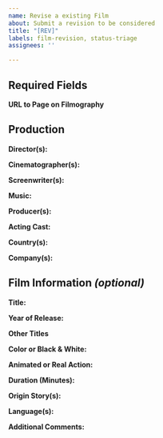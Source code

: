 ```yaml
---
name: Revise a existing Film
about: Submit a revision to be considered
title: "[REV]"
labels: film-revision, status-triage
assignees: ''

---
```


## Required Fields

**URL to Page on Filmography**

## Production 

**Director(s):**

**Cinematographer(s):**

**Screenwriter(s):**

**Music:**

**Producer(s):**

**Acting Cast:**

**Country(s):**

**Company(s):**


## Film Information *(optional)*

**Title:**

**Year of Release:**

**Other Titles**

**Color or Black & White:**

**Animated or Real Action:**

**Duration (Minutes):**

**Origin Story(s):**

**Language(s):**


**Additional Comments:**
